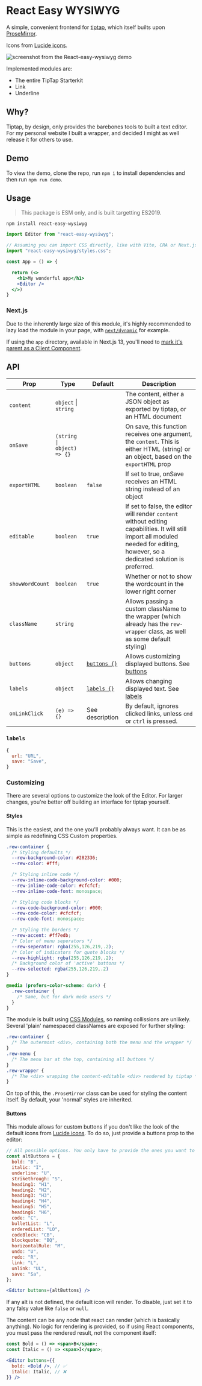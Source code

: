 # React Easy WYSIWYG

A simple, convenient frontend for [tiptap](https://tiptap.dev/), which itself builts upon [ProseMirror](https://prosemirror.net/).

Icons from [Lucide icons](https://lucide.dev/).

![screenshot from the React-easy-wysiwyg demo](demo.png)

Implemented modules are:

- The entire TipTap Starterkit
- Link
- Underline

## Why?

Tiptap, by design, only provides the barebones tools to built a text editor. For my personal website I built a wrapper, and decided I might as well release it for others to use.

## Demo

To view the demo, clone the repo, run `npm i` to install dependencies and then run `npm run demo`.

## Usage

> This package is ESM only, and is built targetting ES2019.

`npm install react-easy-wysiwyg`

```jsx
import Editor from "react-easy-wysiwyg";

// Assuming you can import CSS directly, like with Vite, CRA or Next.js
import "react-easy-wysiwyg/styles.css";

const App = () => {

  return (<>
    <h1>My wonderful app</h1>
    <Editor />
  </>)
}
```

### Next.js

Due to the inherently large size of this module, it's highly recommended to lazy load the module in your page, with [`next/dynamic`](https://nextjs.org/docs/advanced-features/dynamic-import) for example.

If using the `app` directory, available in Next.js 13, you'll need to [mark it's parent as a Client Component](https://beta.nextjs.org/docs/rendering/server-and-client-components#convention).

## API

| Prop            | Type                       | Default                   | Description                                                                                                                                                                         |
| --------------- | -------------------------- | ------------------------- | ----------------------------------------------------------------------------------------------------------------------------------------------------------------------------------- |
| `content`       | `object` \| `string`       |                           | The content, either a JSON object as exported by tiptap, or an HTML document                                                                                                        |
| `onSave`        | `(string \| object) => {}` |                           | On save, this function receives one argument, the `content`. This is either HTML (string) or an object, based on the `exportHTML` prop                                              |
| `exportHTML`    | `boolean`                  | `false`                   | If set to true, onSave receives an HTML string instead of an object                                                                                                                 |
| `editable`      | `boolean`                  | `true`                    | If set to false, the editor will render `content` without editing capabilities. It will still import all moduled needed for editing, however, so a dedicated solution is preferred. |
| `showWordCount` | `boolean`                  | `true`                    | Whether or not to show the wordcount in the lower right corner                                                                                                                      |
| `className`     | `string`                   |                           | Allows passing a custom className to the wrapper (which already has the `rew-wrapper` class, as well as some default styling)                                                       |
| `buttons`       | `object`                   | [`buttons {}` ](#buttons) | Allows customizing displayed buttons. See [buttons](#buttons)                                                                                                                       |
| `labels`        | `object`                   | [`labels {}`](#labels)    | Allows changing displayed text. See [labels](#labels)                                                                                                                               |
| `onLinkClick`   | `(e) => {}`                | See description           | By default, ignores clicked links, unless `cmd` or `ctrl` is pressed.                                                                                                               |

### `labels`

```js
{
  url: "URL",
  save: "Save",
}
```

### Customizing

There are several options to customize the look of the Editor. For larger changes, you're better off building an interface for tiptap yourself.

#### Styles

This is the easiest, and the one you'll probably always want. It can be as simple as redefining CSS Custom properties.

```css
.rew-container {
  /* Styling defaults */
  --rew-background-color: #282336;
  --rew-color: #fff;

  /* Styling inline code */
  --rew-inline-code-background-color: #000;
  --rew-inline-code-color: #cfcfcf;
  --rew-inline-code-font: monospace;

  /* Styling code blocks */
  --rew-code-background-color: #000;
  --rew-code-color: #cfcfcf;
  --rew-code-font: monospace;

  /* Styling the borders */
  --rew-accent: #ff7edb;
  /* Color of menu seperators */
  --rew-seperator: rgba(255,126,219,.2);
  /* Color of indicators for quote blocks */
  --rew-highlight: rgba(255,126,219,.2);
  /* Background color of 'active' buttons */
  --rew-selected: rgba(255,126,219,.2)
}

@media (prefers-color-scheme: dark) {
  .rew-container {
    /* Same, but for dark mode users */
  }
}
```

The module is built using [CSS Modules](https://github.com/css-modules/css-modules), so naming collissions are unlikely. Several 'plain' namespaced classNames are exposed for further styling:

```css
.rew-container {
  /* The outermost <div>, containing both the menu and the wrapper */
}
.rew-menu {
  /* The menu bar at the top, containing all buttons */
}
.rew-wrapper {
  /* The <div> wrapping the content-editable <div> rendered by tiptap */
}
```

On top of this, the `.ProseMirror` class can be used for styling the content itself. By default, your 'normal' styles are inherited.

#### Buttons

This module allows for custom buttons if you don't like the look of the default icons from [Lucide icons](https://lucide.dev/). To do so, just provide a buttons prop to the editor:

```jsx
// All possible options. You only have to provide the ones you want to override.
const altButtons = {
  bold: "B",
  italic: "I",
  underline: "U",
  strikethrough: "S",
  heading1: "H1",
  heading2: "H2",
  heading3: "H3",
  heading4: "H4",
  heading5: "H5",
  heading6: "H6",
  code: "C",
  bulletList: "L",
  orderedList: "LO",
  codeBlock: "CB",
  blockquote: "BQ",
  horizontalRule: "M",
  undo: "U",
  redo: "R",
  link: "L",
  unlink: "UL",
  save: "Sa",
};

<Editor buttons={altButtons} />
```

If any alt is not defined, the default icon will render. To disable, just set it to any falsy value like `false` or `null`.

The content can be any _node_ that react can render (which is basically anything). No logic for rendering is provided, so if using React components, you must pass the rendered result, not the component itself:

```jsx
const Bold = () => <span>B</span>;
const Italic = () => <span>I</span>;

<Editor buttons={{
  bold: <Bold />, // ✅
  italic: Italic, // ❌
}} />
```
